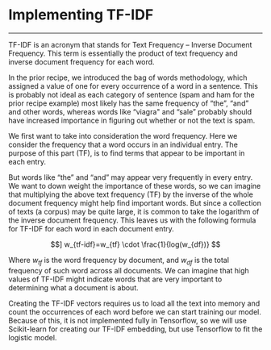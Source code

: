 # Implementing TF-IDF
-------------------------

TF-IDF is an acronym that stands for Text Frequency – Inverse Document Frequency.  This term is essentially the product of text frequency and inverse document frequency for each word.


In the prior recipe, we introduced the bag of words methodology, which assigned a value of one for every occurrence of a word in a sentence. This is probably not ideal as each category of sentence (spam and ham for the prior recipe example) most likely has the same frequency of “the”, “and” and other words, whereas words like “viagra" and “sale” probably should have increased importance in figuring out whether or not the text is spam.


We first want to take into consideration the word frequency.  Here we consider the frequency that a word occurs in an individual entry. The purpose of this part (TF), is to find terms that appear to be important in each entry.


But words like “the” and “and” may appear very frequently in every entry. We want to down weight the importance of these words, so we can imagine that multiplying the above text frequency (TF) by the inverse of the whole document frequency might help find important words.  But since a collection of texts (a corpus) may be quite large, it is common to take the logarithm of the inverse document frequency.  This leaves us with the following formula for TF-IDF for each word in each document entry.

$$]
w_{tf-idf}=w_{tf} \cdot \frac{1}{log(w_{df})}
$$


Where $w_{tf}$ is the word frequency by document, and $w_{df}$ is the total frequency of such word across all documents.  We can imagine that high values of TF-IDF might indicate words that are very important to determining what a document is about.


Creating the TF-IDF vectors requires us to load all the text into memory and count the occurrences of each word before we can start training our model.  Because of this, it is not implemented fully in Tensorflow, so we will use Scikit-learn for creating our TF-IDF embedding, but use Tensorflow to fit the logistic model.